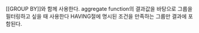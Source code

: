 [[GROUP BY]]와 함께 사용한다.
aggregate function의 결과값을 바탕으로 그룹을 필터링하고 싶을 때 사용한다
HAVING절에 명시된 조건을 만족하는 그룹만 결과에 포함된다.

